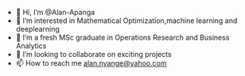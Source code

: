 - 👋 Hi, I’m @Alan-Apanga
- 👀 I’m interested in Mathematical Optimization,machine learning and deeplearning
- 🌱 I’m a fresh MSc graduate in Operations Research and Business Analytics
- 💞️ I’m looking to collaborate on exciting projects
- 📫 How to reach me alan.nyange@yahoo.com

<!---
Alan-Apanga/Alan-Apanga is a ✨ special ✨ repository because its `README.md` (this file) appears on your GitHub profile.
You can click the Preview link to take a look at your changes.
--->
